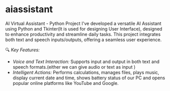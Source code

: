 # aiassistant
AI Virtual Assistant - Python Project
I've developed a versatile AI Assistant using Python and Tkinter(It is used for designing User Interface), designed to enhance productivity and streamline daily tasks. This project integrates both text and speech inputs/outputs, offering a seamless user experience.

🔍 *Key Features:*
- *Voice and Text Interaction:* Supports input and output in both text and speech formats.(either we can give audio or text as input )
- *Intelligent Actions:* Performs calculations, manages files, plays music, display current date and time, shows battery status of our PC and opens popular online platforms like YouTube and Google.
